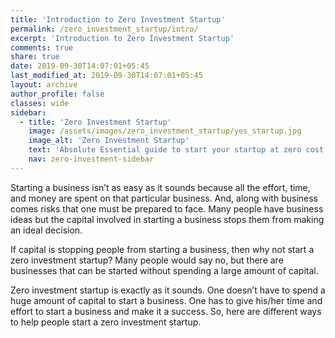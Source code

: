 ```yaml
---
title: 'Introduction to Zero Investment Startup'
permalink: /zero_investment_startup/intro/
excerpt: 'Introduction to Zero Investment Startup'
comments: true
share: true
date: 2019-09-30T14:07:01+05:45
last_modified_at: 2019-09-30T14:07:01+05:45
layout: archive
author_profile: false
classes: wide
sidebar:
  - title: 'Zero Investment Startup'
    image: /assets/images/zero_investment_startup/yes_startup.jpg
    image_alt: 'Zero Investment Startup'
    text: 'Absolute Essential guide to start your startup at zero cost'
    nav: zero-investment-sidebar
---
```


Starting a business isn’t as easy as it sounds because all the effort, time, and money are spent on that particular business. And, along with business comes risks that one must be prepared to face. Many people have business ideas but the capital involved in starting a business stops them from making an ideal decision.

If capital is stopping people from starting a business, then why not start a zero investment startup? Many people would say no, but there are businesses that can be started without spending a large amount of capital.

Zero investment startup is exactly as it sounds. One doesn’t have to spend a huge amount of capital to start a business. One has to give his/her time and effort to start a business and make it a success. So, here are different ways to help people start a zero investment startup.
